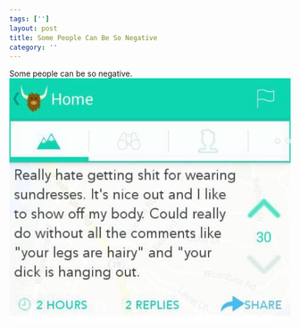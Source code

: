 ```yaml
---
tags: ['']
layout: post
title: Some People Can Be So Negative
category: ''
---
```

Some people can be so negative.
![Some people can be so negative.](/uploads/2015-3-26-some-people-can-be-so-negative.jpg)
